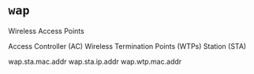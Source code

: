 # `wap`

Wireless Access Points

Access Controller (AC)
Wireless Termination Points (WTPs)
Station (STA)

wap.sta.mac.addr
wap.sta.ip.addr
wap.wtp.mac.addr
